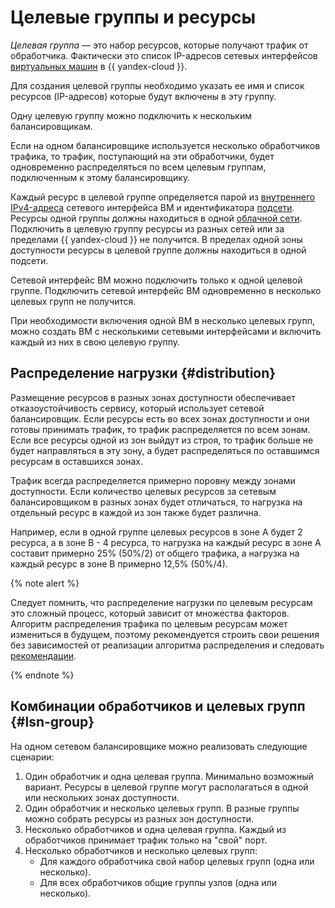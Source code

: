 # Целевые группы и ресурсы

*Целевая группа* — это набор ресурсов, которые получают трафик от обработчика. Фактически это список IP-адресов сетевых интерфейсов [виртуальных машин](../../compute/concepts/vm.md) в {{ yandex-cloud }}.

Для создания целевой группы необходимо указать ее имя и список ресурсов (IP-адресов) которые будут включены в эту группу.

Одну целевую группу можно подключить к нескольким балансировщикам.

Если на одном балансировщике используется несколько обработчиков трафика, то трафик, поступающий на эти обработчики, будет одновременно распределяться по всем целевым группам, подключенным к этому балансировщику.

Каждый ресурс в целевой группе определяется парой из [внутреннего IPv4-адреса](../../vpc/concepts/address.md) сетевого интерфейса ВМ и идентификатора [подсети](../../vpc/concepts/network.md#subnet). Ресурсы одной группы должны находиться в одной [облачной сети](../../vpc/concepts/network.md). Подключить в целевую группу ресурсы из разных сетей или за пределами {{ yandex-cloud }} не получится. В пределах одной зоны доступности ресурсы в целевой группе должны находиться в одной подсети.

Сетевой интерфейс ВМ можно подключить только к одной целевой группе. Подключить сетевой интерфейс ВМ одновременно в несколько целевых групп не получится.

При необходимости включения одной ВМ в несколько целевых групп, можно создать ВМ с несколькими сетевыми интерфейсами и включить каждый из них в свою целевую группу.

## Распределение нагрузки {#distribution}

Размещение ресурсов в разных зонах доступности обеспечивает отказоустойчивость сервису, который использует сетевой балансировщик. Если ресурсы есть во всех зонах доступности и они готовы принимать трафик, то трафик распределяется по всем зонам. Если все ресурсы одной из зон выйдут из строя, то трафик больше не будет направляться в эту зону, а будет распределяться по оставшимся ресурсам в оставшихся зонах.

Трафик всегда распределяется примерно поровну между зонами доступности. Если количество целевых ресурсов за сетевым балансировщиком в разных зонах будет отличаться, то нагрузка на отдельный ресурс в каждой из зон также будет различна. 

Например, если в одной группе целевых ресурсов в зоне A будет 2 ресурса, а в зоне B - 4 ресурса, то нагрузка на каждый ресурс в зоне A составит примерно 25% (50%/2) от общего трафика, а нагрузка на каждый ресурс в зоне B примерно 12,5% (50%/4). 

{% note alert %}

Следует помнить, что распределение нагрузки по целевым ресурсам это сложный процесс, который зависит от множества факторов. Алгоритм распределения трафика по целевым ресурсам может измениться в будущем, поэтому рекомендуется строить свои решения без зависимостей от реализации алгоритма распределения и следовать [рекомендации](./best-practices.md#create-reserves).

{% endnote %}

## Комбинации обработчиков и целевых групп {#lsn-group}

На одном сетевом балансировщике можно реализовать следующие сценарии:

1. Один обработчик и одна целевая группа. Минимально возможный вариант. Ресурсы в целевой группе могут располагаться в одной или нескольких зонах доступности.
2. Один обработчик и несколько целевых групп. В разные группы можно собрать ресурсы из разных зон доступности.
3. Несколько обработчиков и одна целевая группа. Каждый из обработчиков принимает трафик только на "свой" порт.
4. Несколько обработчиков и несколько целевых групп:
    * Для каждого обработчика свой набор целевых групп (одна или несколько).
    * Для всех обработчиков общие группы узлов (одна или несколько).
